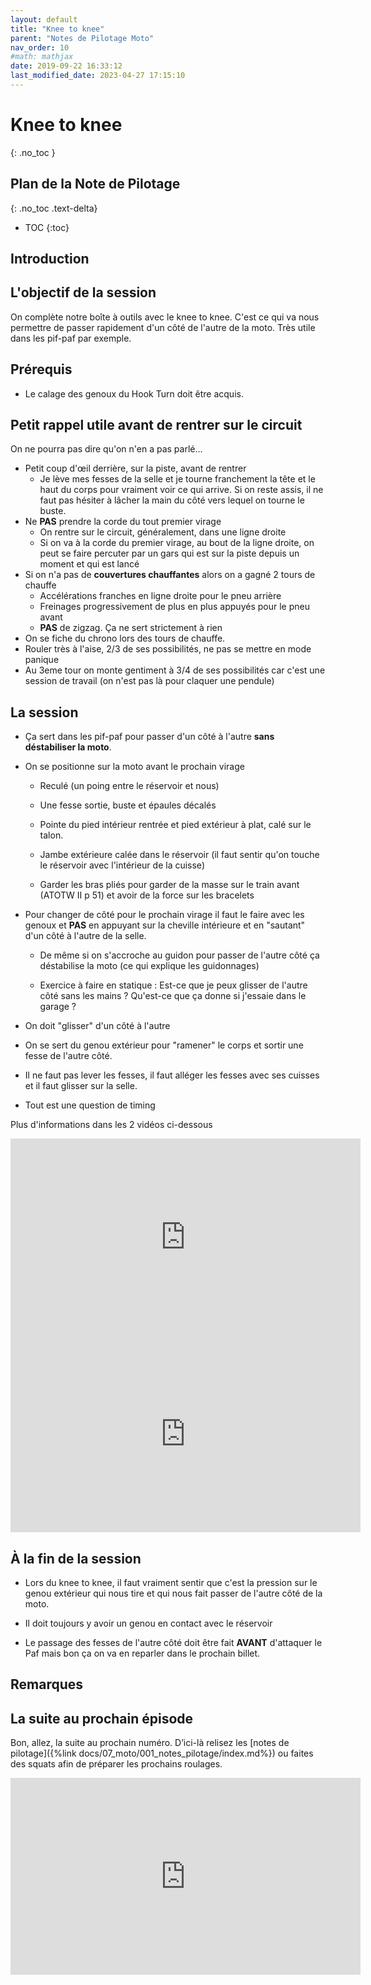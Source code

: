 ```yaml
---
layout: default
title: "Knee to knee"
parent: "Notes de Pilotage Moto"
nav_order: 10
#math: mathjax
date: 2019-09-22 16:33:12
last_modified_date: 2023-04-27 17:15:10
---
```



# Knee to knee
{: .no_toc }

## Plan de la Note de Pilotage
{: .no_toc .text-delta}
- TOC
{:toc}



<!-- ###################################################################### -->
<!-- ###################################################################### -->
## Introduction



<!-- ###################################################################### -->
<!-- ###################################################################### -->
## L'objectif de la session

On complète notre boîte à outils avec le knee to knee. C'est ce qui va nous permettre de passer rapidement d'un côté de l'autre de la moto. Très utile dans les pif-paf par exemple.










<!-- ###################################################################### -->
<!-- ###################################################################### -->
## Prérequis
* Le calage des genoux du Hook Turn doit être acquis.









<!-- ###################################################################### -->
<!-- ###################################################################### -->
## Petit rappel utile avant de rentrer sur le circuit

On ne pourra pas dire qu'on n'en a pas parlé...

* Petit coup d'œil derrière, sur la piste, avant de rentrer
    * Je lève mes fesses de la selle et je tourne franchement la tête et le haut du corps pour vraiment voir ce qui arrive. Si on reste assis, il ne faut pas hésiter à lâcher la main du côté vers lequel on tourne le buste.
* Ne **PAS** prendre la corde du tout premier virage
    * On rentre sur le circuit, généralement, dans une ligne droite
    * Si on va à la corde du premier virage, au bout de la ligne droite, on peut se faire percuter par un gars qui est sur la piste depuis un moment et qui est lancé
* Si on n'a pas de **couvertures chauffantes** alors on a gagné 2 tours de chauffe
    * Accélérations franches en ligne droite pour le pneu arrière
    * Freinages progressivement de plus en plus appuyés pour le pneu avant
    * **PAS** de zigzag. Ça ne sert strictement à rien
* On se fiche du chrono lors des tours de chauffe.
* Rouler très à l'aise, 2/3 de ses possibilités, ne pas se mettre en mode panique
* Au 3eme tour on monte gentiment à 3/4 de ses possibilités car c'est une session de travail (on n'est pas là pour claquer une pendule)









<!-- ###################################################################### -->
<!-- ###################################################################### -->
## La session

* Ça sert dans les pif-paf pour passer d'un côté à l'autre **sans déstabiliser la moto**.

* On se positionne sur la moto avant le prochain virage
  + Reculé (un poing entre le réservoir et nous)

  + Une fesse sortie, buste et épaules décalés

  + Pointe du pied intérieur rentrée et pied extérieur à plat, calé sur le talon.

  + Jambe extérieure calée dans le réservoir (il faut sentir qu'on touche le réservoir avec l'intérieur de la cuisse)

  + Garder les bras pliés pour garder de la masse sur le train avant (ATOTW II p 51) et avoir de la force sur les bracelets

* Pour changer de côté pour le prochain virage il faut le faire avec les genoux et **PAS** en appuyant sur la cheville intérieure et en "sautant" d'un côté à l'autre de la selle.
  + De même si on s'accroche au guidon pour passer de l'autre côté ça déstabilise la moto (ce qui explique les guidonnages)

  + Exercice à faire en statique : Est-ce que je peux glisser de l'autre côté sans les mains ? Qu'est-ce que ça donne si j'essaie dans le garage ?

* On doit "glisser" d'un côté à l'autre

* On se sert du genou extérieur pour "ramener" le corps et sortir une fesse de l'autre côté.

* Il ne faut pas lever les fesses, il faut alléger les fesses avec ses cuisses et il faut glisser sur la selle.

* Tout est une question de timing

Plus d'informations dans les 2 vidéos ci-dessous

<!-- https://youtu.be/t3dA1x8c0F4?t=694 -->
<div align="center">
<iframe width="560" height="315" src="https://www.youtube.com/embed/t3dA1x8c0F4?si=Gm6S_3OizGJN9m6S&amp;start=694" title="YouTube video player" frameborder="0" allow="accelerometer; autoplay; clipboard-write; encrypted-media; gyroscope; picture-in-picture; web-share" referrerpolicy="strict-origin-when-cross-origin" allowfullscreen></iframe>
</div>



<!-- https://youtu.be/_UWI-hvQ-6U?t=132 -->
<div align="center">
<iframe width="560" height="315" src="https://www.youtube.com/embed/_UWI-hvQ-6U?si=DXoQnLzsD6f61hQd&amp;start=132" title="YouTube video player" frameborder="0" allow="accelerometer; autoplay; clipboard-write; encrypted-media; gyroscope; picture-in-picture; web-share" referrerpolicy="strict-origin-when-cross-origin" allowfullscreen></iframe>
</div>











<!-- ###################################################################### -->
<!-- ###################################################################### -->
## À la fin de la session

* Lors du knee to knee, il faut vraiment sentir que c'est la pression sur le genou extérieur qui nous tire et qui nous fait passer de l'autre côté de la moto.

* Il doit toujours y avoir un genou en contact avec le réservoir

* Le passage des fesses de l'autre côté doit être fait **AVANT** d'attaquer le Paf mais bon ça on va en reparler dans le prochain billet.











<!-- ###################################################################### -->
<!-- ###################################################################### -->
## Remarques








<!-- ###################################################################### -->
<!-- ###################################################################### -->
## La suite au prochain épisode

Bon, allez, la suite au prochain numéro. D’ici-là relisez les [notes de pilotage]({%link docs/07_moto/001_notes_pilotage/index.md%}) ou faites des squats afin de préparer les prochains roulages.

<div align="center">
<iframe width="560" height="315" src="https://www.youtube.com/embed/TIhtpItTuxc?si=qL84DxP-ejd_Yi4-&amp;start=53" title="YouTube video player" frameborder="0" allow="accelerometer; autoplay; clipboard-write; encrypted-media; gyroscope; picture-in-picture; web-share" referrerpolicy="strict-origin-when-cross-origin" allowfullscreen></iframe>
</div>



